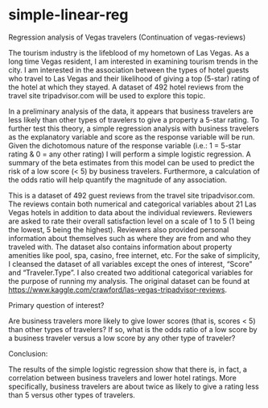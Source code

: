 # simple-linear-reg
Regression analysis of Vegas travelers (Continuation of vegas-reviews)

The tourism industry is the lifeblood of my hometown of Las Vegas. As a long time Vegas resident, I am interested in examining tourism trends in the city. I am interested in the association between the types of hotel guests who travel to Las Vegas and their likelihood of giving a top (5-star) rating of the hotel at which they stayed. A dataset of 492 hotel reviews from the travel site tripadvisor.com will be used to explore this topic. 

In a preliminary analysis of the data, it appears that business travelers are less likely than other types of travelers to give a property a 5-star rating. To further test this theory, a simple regression analysis with business travelers as the explanatory variable and score as the response variable will be run. Given the dichotomous nature of the response variable (i.e.: 1 = 5-star rating & 0 = any other rating) I will perform a simple logistic regression. A summary of the beta estimates from this model can be used to predict the risk of a low score (< 5) by business travelers. Furthermore, a calculation of the odds ratio will help quantify the magnitude of any association.

This is a dataset of 492 guest reviews from the travel site tripadvisor.com. The reviews contain both numerical and categorical variables about 21 Las Vegas hotels in addition to data about the individual reviewers. Reviewers are asked to rate their overall satisfaction level on a scale of 1 to 5 (1 being the lowest, 5 being the highest). Reviewers also provided personal information about themselves such as where they are from and who they traveled with. The dataset also contains information about property amenities like pool, spa, casino, free internet, etc. For the sake of simplicity, I cleansed the dataset of all variables except the ones of interest, “Score” and “Traveler.Type”. I also created two additional categorical variables for the purpose of running my analysis. The original dataset can be found at https://www.kaggle.com/crawford/las-vegas-tripadvisor-reviews. 

Primary question of interest?

Are business travelers more likely to give lower scores (that is, scores < 5) than other types of travelers? If so, what is the odds ratio of a low score by a business traveler versus a low score by any other type of traveler?

Conclusion:

The results of the simple logistic regression show that there is, in fact, a correlation between business travelers and lower hotel ratings. More specifically, business travelers are about twice as likely to give a rating less than 5 versus other types of travelers.
